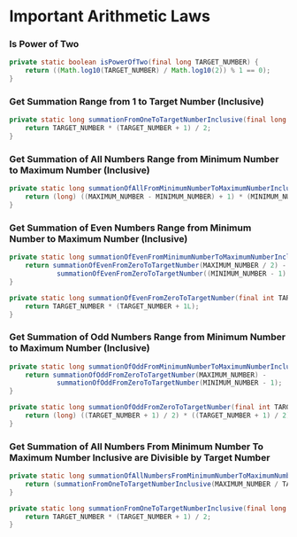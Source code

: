 [//]: # (Notes)

# Important Arithmetic Laws

### Is Power of Two

```java
private static boolean isPowerOfTwo(final long TARGET_NUMBER) {
    return ((Math.log10(TARGET_NUMBER) / Math.log10(2)) % 1 == 0);
}
```

### Get Summation Range from 1 to Target Number (Inclusive)

```java
private static long summationFromOneToTargetNumberInclusive(final long TARGET_NUMBER) {
    return TARGET_NUMBER * (TARGET_NUMBER + 1) / 2;
}
```

### Get Summation of All Numbers Range from Minimum Number to Maximum Number (Inclusive)

```java
private static long summationOfAllFromMinimumNumberToMaximumNumberInclusive(final int MINIMUM_NUMBER, final int MAXIMUM_NUMBER) {
    return (long) ((MAXIMUM_NUMBER - MINIMUM_NUMBER) + 1) * (MINIMUM_NUMBER + MAXIMUM_NUMBER) / 2;
}
```

### Get Summation of Even Numbers Range from Minimum Number to Maximum Number (Inclusive)

```java
private static long summationOfEvenFromMinimumNumberToMaximumNumberInclusive(final int MINIMUM_NUMBER, final int MAXIMUM_NUMBER) {
    return summationOfEvenFromZeroToTargetNumber(MAXIMUM_NUMBER / 2) -
            summationOfEvenFromZeroToTargetNumber((MINIMUM_NUMBER - 1) / 2);
}

private static long summationOfEvenFromZeroToTargetNumber(final int TARGET_NUMBER) {
    return TARGET_NUMBER * (TARGET_NUMBER + 1L);
}
```

### Get Summation of Odd Numbers Range from Minimum Number to Maximum Number (Inclusive)

```java
private static long summationOfOddFromMinimumNumberToMaximumNumberInclusive(final int MINIMUM_NUMBER, final int MAXIMUM_NUMBER) {
    return summationOfOddFromZeroToTargetNumber(MAXIMUM_NUMBER) -
            summationOfOddFromZeroToTargetNumber(MINIMUM_NUMBER - 1);
}

private static long summationOfOddFromZeroToTargetNumber(final int TARGET_NUMBER) {
    return (long) ((TARGET_NUMBER + 1) / 2) * ((TARGET_NUMBER + 1) / 2);
}
```

### Get Summation of All Numbers From Minimum Number To Maximum Number Inclusive are Divisible by Target Number

```java
private static long summationOfAllNumbersFromMinimumNumberToMaximumNumberInclusiveAreDivisibleByTargetNumber(final long MINIMUM_NUMBER, final long MAXIMUM_NUMBER, final long TARGET_NUMBER) {
    return (summationFromOneToTargetNumberInclusive(MAXIMUM_NUMBER / TARGET_NUMBER) * TARGET_NUMBER) - (summationFromOneToTargetNumberInclusive((MINIMUM_NUMBER - 1) / TARGET_NUMBER) * TARGET_NUMBER);
}

private static long summationFromOneToTargetNumberInclusive(final long TARGET_NUMBER) {
    return TARGET_NUMBER * (TARGET_NUMBER + 1) / 2;
}
```